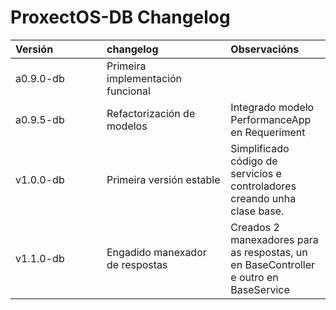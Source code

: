 ProxectOS-DB Changelog
====

| <div style="width:130px">Versión</div>    | <div style="width:180px">changelog</div>  | Observacións                                                                          |
|:-                                         |:-                                         | :-                                                                                    |
| a0.9.0-db                                 | Primeira implementación funcional         |                                                                                       |
| a0.9.5-db                                 | Refactorización de modelos                | Integrado modelo PerformanceApp en Requeriment                                        |
| v1.0.0-db                                 | Primeira versión estable                  | Simplificado código de servicios e controladores creando unha clase base.             |
| v1.1.0-db                                 | Engadido manexador de respostas           | Creados 2 manexadores para as respostas, un en BaseController e outro en BaseService  |
